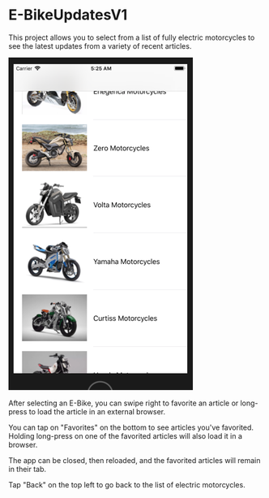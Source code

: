 # E-BikeUpdatesV1

This project allows you to select from a list of fully electric motorcycles to see the latest updates from a variety of recent articles. 

![alt text](screenshots/EBike1.png "First screen")

After selecting an E-Bike, you can swipe right to favorite an article or long-press to load the article in an external browser. 

You can tap on "Favorites" on the bottom to see articles you've favorited. Holding long-press on one of the favorited articles will also load it in a browser. 

The app can be closed, then reloaded, and the favorited articles will remain in their tab. 

Tap "Back" on the top left to go back to the list of electric motorcycles. 
